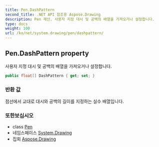 ```yaml
---
title: Pen.DashPattern
second_title: .NET API 참조용 Aspose.Drawing
description: Pen 재산. 사용자 지정 대시 및 공백의 배열을 가져오거나 설정합니다.
type: docs
weight: 100
url: /ko/net/system.drawing/pen/dashpattern/
---
```

## Pen.DashPattern property

사용자 지정 대시 및 공백의 배열을 가져오거나 설정합니다.

```csharp
public float[] DashPattern { get; set; }
```

### 반환 값

점선에서 교대로 대시와 공백의 길이를 지정하는 실수 배열입니다.

### 또한보십시오

* class [Pen](../)
* 네임스페이스 [System.Drawing](../../pen/)
* 집회 [Aspose.Drawing](../../../)


